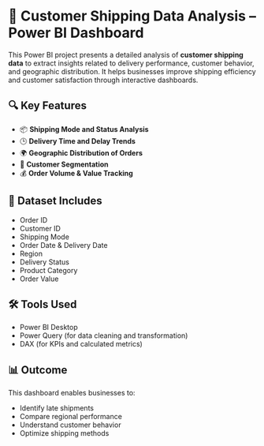 # 🚚 Customer Shipping Data Analysis – Power BI Dashboard

This Power BI project presents a detailed analysis of **customer shipping data** to extract insights related to delivery performance, customer behavior, and geographic distribution. It helps businesses improve shipping efficiency and customer satisfaction through interactive dashboards.

## 🔍 Key Features

- 📦 **Shipping Mode and Status Analysis**
- 🕒 **Delivery Time and Delay Trends**
- 🌍 **Geographic Distribution of Orders**
- 👤 **Customer Segmentation**
- 💰 **Order Volume & Value Tracking**

## 📁 Dataset Includes

- Order ID
- Customer ID
- Shipping Mode
- Order Date & Delivery Date
- Region
- Delivery Status
- Product Category
- Order Value

## 🛠 Tools Used

- Power BI Desktop
- Power Query (for data cleaning and transformation)
- DAX (for KPIs and calculated metrics)

## 📊 Outcome

This dashboard enables businesses to:
- Identify late shipments
- Compare regional performance
- Understand customer behavior
- Optimize shipping methods
